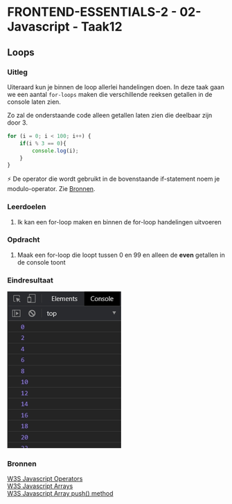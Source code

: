 # FRONTEND-ESSENTIALS-2 - 02-Javascript - Taak12
## Loops

### Uitleg

Uiteraard kun je binnen de loop allerlei handelingen doen. In deze taak gaan we een aantal `for-loops` maken die verschillende reeksen getallen in de console laten zien.

Zo zal de onderstaande code alleen getallen laten zien die deelbaar zijn door 3.
```js
for (i = 0; i < 100; i++) {
    if(i % 3 == 0){
        console.log(i);
    }
}
```
:zap: De operator die wordt gebruikt in de bovenstaande if-statement noem je modulo-operator. Zie [Bronnen](#bronnen).


### Leerdoelen

1. Ik kan een for-loop maken en binnen de for-loop handelingen uitvoeren

### Opdracht

1. Maak een for-loop die loopt tussen 0 en 99 en alleen de **even** getallen in de console toont

### Eindresultaat

![](img/eindresultaat-console-mod2.jpg)

### Bronnen

[W3S Javascript Operators](https://www.w3schools.com/js/js_operators.asp)  
[W3S Javascript Arrays](https://www.w3schools.com/js/js_arrays.asp)  
[W3S Javascript Array push() method](https://www.w3schools.com/jsref/jsref_push.asp)